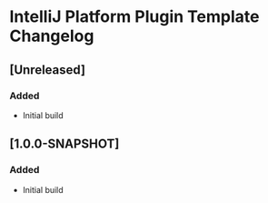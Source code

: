 # IntelliJ Platform Plugin Template Changelog

## [Unreleased]
### Added
- Initial build

## [1.0.0-SNAPSHOT]
### Added
- Initial build